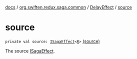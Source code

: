 [docs](../../index.md) / [org.swiften.redux.saga.common](../index.md) / [DelayEffect](index.md) / [source](./source.md)

# source

`private val source: `[`ISagaEffect`](../-i-saga-effect.md)`<`[`R`](index.md#R)`>` [(source)](https://github.com/protoman92/KotlinRedux/tree/master/common/common-saga/src/main/kotlin/org/swiften/redux/saga/common/DelayEffect.kt#L16)

The source [ISagaEffect](../-i-saga-effect.md).


